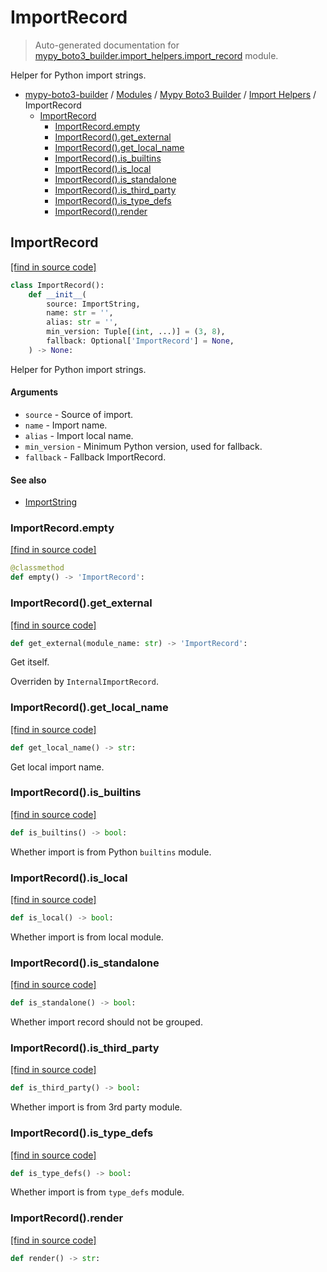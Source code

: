 # ImportRecord

> Auto-generated documentation for [mypy_boto3_builder.import_helpers.import_record](https://github.com/vemel/mypy_boto3_builder/blob/master/mypy_boto3_builder/import_helpers/import_record.py) module.

Helper for Python import strings.

- [mypy-boto3-builder](../../README.md#mypy_boto3_builder) / [Modules](../../MODULES.md#mypy-boto3-builder-modules) / [Mypy Boto3 Builder](../index.md#mypy-boto3-builder) / [Import Helpers](index.md#import-helpers) / ImportRecord
    - [ImportRecord](#importrecord)
        - [ImportRecord.empty](#importrecordempty)
        - [ImportRecord().get_external](#importrecordget_external)
        - [ImportRecord().get_local_name](#importrecordget_local_name)
        - [ImportRecord().is_builtins](#importrecordis_builtins)
        - [ImportRecord().is_local](#importrecordis_local)
        - [ImportRecord().is_standalone](#importrecordis_standalone)
        - [ImportRecord().is_third_party](#importrecordis_third_party)
        - [ImportRecord().is_type_defs](#importrecordis_type_defs)
        - [ImportRecord().render](#importrecordrender)

## ImportRecord

[[find in source code]](https://github.com/vemel/mypy_boto3_builder/blob/master/mypy_boto3_builder/import_helpers/import_record.py#L10)

```python
class ImportRecord():
    def __init__(
        source: ImportString,
        name: str = '',
        alias: str = '',
        min_version: Tuple[(int, ...)] = (3, 8),
        fallback: Optional['ImportRecord'] = None,
    ) -> None:
```

Helper for Python import strings.

#### Arguments

- `source` - Source of import.
- `name` - Import name.
- `alias` - Import local name.
- `min_version` - Minimum Python version, used for fallback.
- `fallback` - Fallback ImportRecord.

#### See also

- [ImportString](import_string.md#importstring)

### ImportRecord.empty

[[find in source code]](https://github.com/vemel/mypy_boto3_builder/blob/master/mypy_boto3_builder/import_helpers/import_record.py#L45)

```python
@classmethod
def empty() -> 'ImportRecord':
```

### ImportRecord().get_external

[[find in source code]](https://github.com/vemel/mypy_boto3_builder/blob/master/mypy_boto3_builder/import_helpers/import_record.py#L149)

```python
def get_external(module_name: str) -> 'ImportRecord':
```

Get itself.

Overriden by `InternalImportRecord`.

### ImportRecord().get_local_name

[[find in source code]](https://github.com/vemel/mypy_boto3_builder/blob/master/mypy_boto3_builder/import_helpers/import_record.py#L106)

```python
def get_local_name() -> str:
```

Get local import name.

### ImportRecord().is_builtins

[[find in source code]](https://github.com/vemel/mypy_boto3_builder/blob/master/mypy_boto3_builder/import_helpers/import_record.py#L112)

```python
def is_builtins() -> bool:
```

Whether import is from Python `builtins` module.

### ImportRecord().is_local

[[find in source code]](https://github.com/vemel/mypy_boto3_builder/blob/master/mypy_boto3_builder/import_helpers/import_record.py#L134)

```python
def is_local() -> bool:
```

Whether import is from local module.

### ImportRecord().is_standalone

[[find in source code]](https://github.com/vemel/mypy_boto3_builder/blob/master/mypy_boto3_builder/import_helpers/import_record.py#L157)

```python
def is_standalone() -> bool:
```

Whether import record should not be grouped.

### ImportRecord().is_third_party

[[find in source code]](https://github.com/vemel/mypy_boto3_builder/blob/master/mypy_boto3_builder/import_helpers/import_record.py#L124)

```python
def is_third_party() -> bool:
```

Whether import is from 3rd party module.

### ImportRecord().is_type_defs

[[find in source code]](https://github.com/vemel/mypy_boto3_builder/blob/master/mypy_boto3_builder/import_helpers/import_record.py#L118)

```python
def is_type_defs() -> bool:
```

Whether import is from `type_defs` module.

### ImportRecord().render

[[find in source code]](https://github.com/vemel/mypy_boto3_builder/blob/master/mypy_boto3_builder/import_helpers/import_record.py#L49)

```python
def render() -> str:
```
